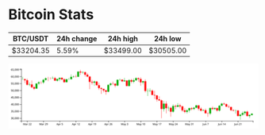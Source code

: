 # Bitcoin Stats

BTC/USDT|24h change|24h high|24h low|
|---|---|---|---|
|$33204.35|5.59%|$33499.00|$30505.00|

<img src="./chart.svg">
